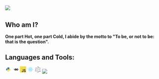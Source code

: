 ## <a title="Hits" target="_blank" href="https://github.com/luo1994/hits"><img src="https://hits.b3log.org/luo1994/hits.svg"></a>
## Who am I? 

**One part Hot, one part Cold, I abide by the motto to "To be, or not to be: that is the question".**

## Languages and Tools:
<code><img height="20" src="https://raw.githubusercontent.com/github/explore/80688e429a7d4ef2fca1e82350fe8e3517d3494d/topics/python/python.png"></code>
<code><img height="20" src="https://raw.githubusercontent.com/github/explore/80688e429a7d4ef2fca1e82350fe8e3517d3494d/topics/go/go.png"></code>
<code><img height="20" src="https://raw.githubusercontent.com/github/explore/80688e429a7d4ef2fca1e82350fe8e3517d3494d/topics/javascript/javascript.png"></code>
<code><img height="20" src="https://raw.githubusercontent.com/github/explore/80688e429a7d4ef2fca1e82350fe8e3517d3494d/topics/react/react.png"></code>
<code><img height="20" src="https://raw.githubusercontent.com/github/explore/80688e429a7d4ef2fca1e82350fe8e3517d3494d/topics/electron/electron.png"></code>
<a href="https://github-readme-stats.vercel.app/api?username=luo1994&show_icons=true&theme=tokyonight">
  <img align="center" src="https://github-readme-stats.vercel.app/api?username=luo1994&show_icons=true&theme=tokyonight" />
</a>
